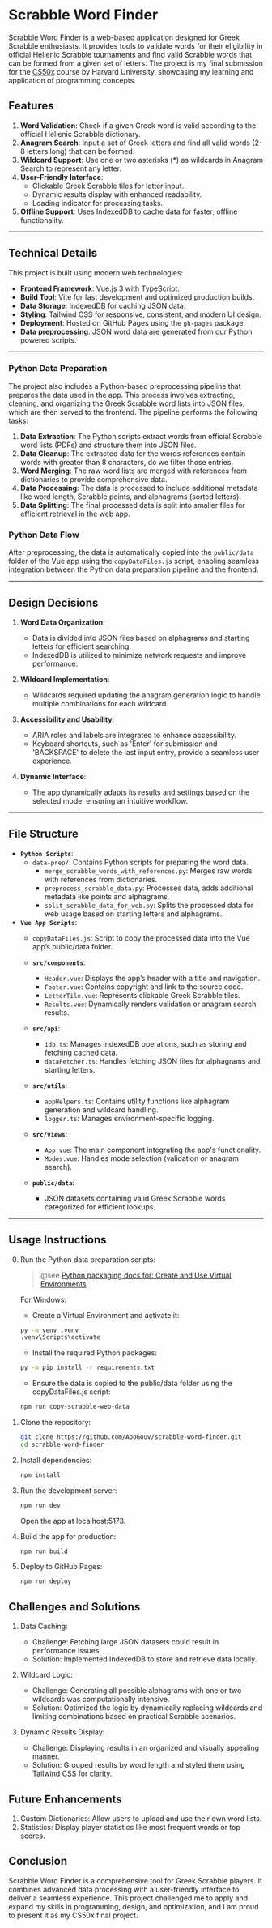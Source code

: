# Scrabble Word Finder

Scrabble Word Finder is a web-based application designed for Greek Scrabble enthusiasts. It provides tools to validate words for their eligibility in official Hellenic Scrabble tournaments and find valid Scrabble words that can be formed from a given set of letters. The project is my final submission for the [CS50x](https://cs50.harvard.edu/x/) course by Harvard University, showcasing my learning and application of programming concepts.

## Features

1. **Word Validation**: Check if a given Greek word is valid according to the official Hellenic Scrabble dictionary.
2. **Anagram Search**: Input a set of Greek letters and find all valid words (2-8 letters long) that can be formed.
3. **Wildcard Support**: Use one or two asterisks (*) as wildcards in Anagram Search to represent any letter.
4. **User-Friendly Interface**:
   - Clickable Greek Scrabble tiles for letter input.
   - Dynamic results display with enhanced readability.
   - Loading indicator for processing tasks.
5. **Offline Support**: Uses IndexedDB to cache data for faster, offline functionality.

---

## Technical Details

This project is built using modern web technologies:

- **Frontend Framework**: Vue.js 3 with TypeScript.
- **Build Tool**: Vite for fast development and optimized production builds.
- **Data Storage**: IndexedDB for caching JSON data.
- **Styling**: Tailwind CSS for responsive, consistent, and modern UI design.
- **Deployment**: Hosted on GitHub Pages using the `gh-pages` package.
- **Data preprocessing**: JSON word data are generated from our Python powered scripts.

---

### Python Data Preparation

The project also includes a Python-based preprocessing pipeline that prepares the data used in the app. This process involves extracting, cleaning, and organizing the Greek Scrabble word lists into JSON files, which are then served to the frontend. The pipeline performs the following tasks:

1. **Data Extraction**: The Python scripts extract words from official Scrabble word lists (PDFs) and structure them into JSON files.
2. **Data Cleanup**: The extracted data for the words references contain words with greater than 8 characters, do we filter those entries. 
3. **Word Merging**: The raw word lists are merged with references from dictionaries to provide comprehensive data.
4. **Data Processing**: The data is processed to include additional metadata like word length, Scrabble points, and alphagrams (sorted letters).
5. **Data Splitting**: The final processed data is split into smaller files for efficient retrieval in the web app.

### Python Data Flow

After preprocessing, the data is automatically copied into the `public/data` folder of the Vue app using the `copyDataFiles.js` script, enabling seamless integration between the Python data preparation pipeline and the frontend.

---

## Design Decisions

1. **Word Data Organization**:
   - Data is divided into JSON files based on alphagrams and starting letters for efficient searching.
   - IndexedDB is utilized to minimize network requests and improve performance.

2. **Wildcard Implementation**:
   - Wildcards required updating the anagram generation logic to handle multiple combinations for each wildcard.

3. **Accessibility and Usability**:
   - ARIA roles and labels are integrated to enhance accessibility.
   - Keyboard shortcuts, such as 'Enter' for submission and 'BACKSPACE' to delete the last input entry, provide a seamless user experience.

4. **Dynamic Interface**:
   - The app dynamically adapts its results and settings based on the selected mode, ensuring an intuitive workflow.

---

## File Structure

- **`Python Scripts`**:
    - `data-prep/`: Contains Python scripts for preparing the word data.
        - `merge_scrabble_words_with_references.py`: Merges raw words with references from dictionaries.
        - `preprocess_scrabble_data.py`: Processes data, adds additional metadata like points and alphagrams.
        - `split_scrabble_data_for_web.py`: Splits the processed data for web usage based on starting letters and alphagrams.
- **`Vue App Scripts`**:
  - `copyDataFiles.js`: Script to copy the processed data into the Vue app’s public/data folder.

  - **`src/components`**:
    - `Header.vue`: Displays the app’s header with a title and navigation.
    - `Footer.vue`: Contains copyright and link to the source code.
    - `LetterTile.vue`: Represents clickable Greek Scrabble tiles.
    - `Results.vue`: Dynamically renders validation or anagram search results.

  - **`src/api`**:
    - `idb.ts`: Manages IndexedDB operations, such as storing and fetching cached data.
    - `dataFetcher.ts`: Handles fetching JSON files for alphagrams and starting letters.

  - **`src/utils`**:
    - `appHelpers.ts`: Contains utility functions like alphagram generation and wildcard handling.
    - `logger.ts`: Manages environment-specific logging.

  - **`src/views`**:
    - `App.vue`: The main component integrating the app's functionality.
    - `Modes.vue`: Handles mode selection (validation or anagram search).

  - **`public/data`**:
    - JSON datasets containing valid Greek Scrabble words categorized for efficient lookups.

---

## Usage Instructions

0. Run the Python data preparation scripts:
    
    > @see [Python packaging docs for: Create and Use Virtual Environments](https://packaging.python.org/en/latest/guides/installing-using-pip-and-virtual-environments/#create-and-use-virtual-environments) 
    
    For Windows: 
    - Create a Virtual Environment and activate it: 
    ```bash
    py -m venv .venv
    .venv\Scripts\activate
    ```

    - Install the required Python packages:
    ```bash
    py -m pip install -r requirements.txt
    ```

    - Ensure the data is copied to the public/data folder using the copyDataFiles.js script:
    ```bash
    npm run copy-scrabble-web-data
    ```

1. Clone the repository:
   ```bash
   git clone https://github.com/ApoGouv/scrabble-word-finder.git
   cd scrabble-word-finder

2. Install dependencies:
    ```bash
    npm install
    ```
3. Run the development server:
    ```bash
    npm run dev
    ```
    Open the app at localhost:5173.

4. Build the app for production:
    ```bash
    npm run build
    ```
5. Deploy to GitHub Pages:
    ```bash
    npm run deploy
    ```

## Challenges and Solutions

1. Data Caching:
   - Challenge: Fetching large JSON datasets could result in performance issues
   - Solution: Implemented IndexedDB to store and retrieve data locally.
  
2. Wildcard Logic:

   - Challenge: Generating all possible alphagrams with one or two wildcards was computationally intensive.
   - Solution: Optimized the logic by dynamically replacing wildcards and limiting combinations based on practical Scrabble scenarios.

3. Dynamic Results Display:

   - Challenge: Displaying results in an organized and visually appealing manner.
   - Solution: Grouped results by word length and styled them using Tailwind CSS for clarity.

## Future Enhancements

1. Custom Dictionaries: Allow users to upload and use their own word lists.
2. Statistics: Display player statistics like most frequent words or top scores.


## Conclusion

Scrabble Word Finder is a comprehensive tool for Greek Scrabble players. It combines advanced data processing with a user-friendly interface to deliver a seamless experience. This project challenged me to apply and expand my skills in programming, design, and optimization, and I am proud to present it as my CS50x final project.